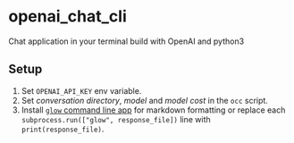 # openai_chat_cli
Chat application in your terminal build with OpenAI and python3

## Setup

1. Set <code>OPENAI_API_KEY</code> env variable.
2. Set _conversation directory_, _model_ and _model cost_ in the <code>occ</code> script.
3. Install [<code>glow</code> command line app](https://github.com/charmbracelet/glow) for markdown formatting or replace each <code>subprocess.run(["glow", response_file])</code> line with <code>print(response_file)</code>.
